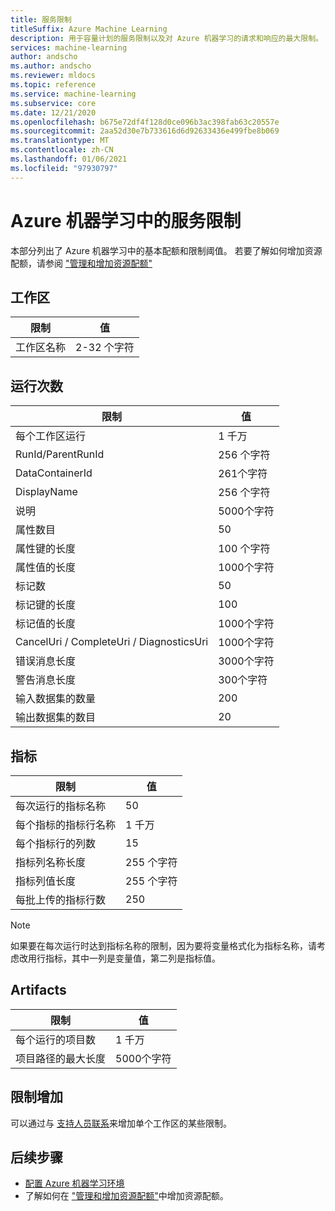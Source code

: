 ```yaml
---
title: 服务限制
titleSuffix: Azure Machine Learning
description: 用于容量计划的服务限制以及对 Azure 机器学习的请求和响应的最大限制。
services: machine-learning
author: andscho
ms.author: andscho
ms.reviewer: mldocs
ms.topic: reference
ms.service: machine-learning
ms.subservice: core
ms.date: 12/21/2020
ms.openlocfilehash: b675e72df4f128d0ce096b3ac398fab63c20557e
ms.sourcegitcommit: 2aa52d30e7b733616d6d92633436e499fbe8b069
ms.translationtype: MT
ms.contentlocale: zh-CN
ms.lasthandoff: 01/06/2021
ms.locfileid: "97930797"
---
```

# <a name="service-limits-in-azure-machine-learning"></a>Azure 机器学习中的服务限制

本部分列出了 Azure 机器学习中的基本配额和限制阈值。 若要了解如何增加资源配额，请参阅 ["管理和增加资源配额"](how-to-manage-quotas.md)

## <a name="workspaces"></a>工作区
| 限制 | 值 |
| --- | --- |
| 工作区名称 | 2-32 个字符 |

## <a name="runs"></a>运行次数
| 限制 | 值 |
| --- | --- |
| 每个工作区运行 | 1 千万 |
| RunId/ParentRunId | 256 个字符 |
| DataContainerId | 261个字符 |
| DisplayName |256 个字符|
| 说明 |5000个字符|
| 属性数目 |50 |
| 属性键的长度 |100 个字符 |
| 属性值的长度 |1000个字符 |
| 标记数 |50 |
| 标记键的长度 |100 |
| 标记值的长度 |1000个字符 |
| CancelUri / CompleteUri / DiagnosticsUri |1000个字符 |
| 错误消息长度 |3000个字符 |
| 警告消息长度 |300个字符 |
| 输入数据集的数量 |200 |
| 输出数据集的数目 |20 |


## <a name="metrics"></a>指标
| 限制 | 值 |
| --- | --- |
| 每次运行的指标名称 |50|
| 每个指标的指标行名称 |1 千万|
| 每个指标行的列数 |15|
| 指标列名称长度 |255 个字符 |
| 指标列值长度 |255 个字符 |
| 每批上传的指标行数 | 250 |

> [!NOTE]
> 如果要在每次运行时达到指标名称的限制，因为要将变量格式化为指标名称，请考虑改用行指标，其中一列是变量值，第二列是指标值。

## <a name="artifacts"></a>Artifacts

| 限制 | 值 |
| --- | --- |
| 每个运行的项目数 |1 千万|
| 项目路径的最大长度 |5000个字符 |

## <a name="limit-increases"></a>限制增加
可以通过与 [支持人员联系](https://ms.portal.azure.com/#blade/Microsoft_Azure_Support/HelpAndSupportBlade/newsupportrequest/)来增加单个工作区的某些限制。 

## <a name="next-steps"></a>后续步骤

- [配置 Azure 机器学习环境](how-to-configure-environment.md)
- 了解如何在 ["管理和增加资源配额"](how-to-manage-quotas.md)中增加资源配额。

